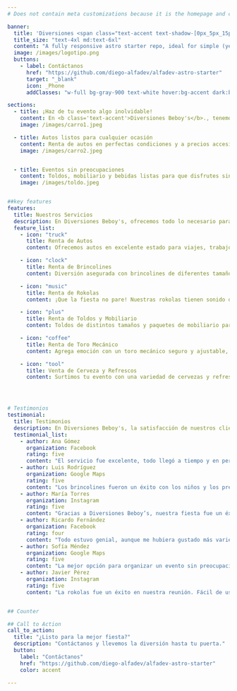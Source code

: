 ```yaml
---
# Does not contain meta customizations because it is the homepage and config is already set in the config file

banner:
  title: 'Diversiones <span class="text-accent text-shadow-[0px_5px_15px] shadow-accent/10">Beboy''s</span> <span class="text-secondary"> </span>'
  title_size: "text-4xl md:text-6xl"
  content: "A fully responsive astro starter repo, ideal for simple (yet laborious) content-driven pages or landings."  
  image: /images/logotipo.png
  buttons:
    - label: Contáctanos
      href: "https://github.com/diego-alfadev/alfadev-astro-starter"
      target: "_blank"
      icon: _Phone
      addClasses: "w-full bg-gray-900 text-white hover:bg-accent dark:border-white/10 dark:border"

sections:
  - title: ¡Haz de tu evento algo inolvidable!
    content: En <b class='text-accent'>Diversiones Beboy's</b>., tenemos todo lo que necesitas para organizar una fiesta increíble; renta de autos, brincolines, rokolas, toro mecánico, toldos y más. Además, surtimos tu evento con cerveza y refrescos.
    image: /images/carro1.jpeg

  - title: Autos listos para cualquier ocasión
    content: Renta de autos en perfectas condiciones y a precios accesibles.
    image: /images/carro2.jpeg


  - title: Eventos sin preocupaciones
    content: Toldos, mobiliario y bebidas listas para que disfrutes sin estrés.
    image: /images/toldo.jpeg


##key features
features:
  title: Nuestros Servicios
  description: En Diversiones Beboy's, ofrecemos todo lo necesario para tu evento; renta de autos, brincolines, rokolas, toro mecánico, toldos y mobiliario. También contamos con venta de cerveza y refrescos para que la diversión no falte.
  feature_list:
    - icon: "truck"  
      title: Renta de Autos
      content: Ofrecemos autos en excelente estado para viajes, trabajo o uso personal, con opciones de renta flexibles y precios accesibles.

    - icon: "clock"  
      title: Renta de Brincolines
      content: Diversión asegurada con brincolines de diferentes tamaños y diseños, ideales para fiestas infantiles y reuniones familiares.

    - icon: "music"  
      title: Renta de Rokolas
      content: ¡Que la fiesta no pare! Nuestras rokolas tienen sonido de calidad y un extenso catálogo de música para cualquier evento.

    - icon: "plus"  
      title: Renta de Toldos y Mobiliario
      content: Toldos de distintos tamaños y paquetes de mobiliario para que tu evento sea cómodo y esté bien protegido del clima.

    - icon: "coffee"  
      title: Renta de Toro Mecánico
      content: Agrega emoción con un toro mecánico seguro y ajustable, ideal para fiestas y eventos llenos de adrenalina.

    - icon: "tool"  
      title: Venta de Cerveza y Refrescos
      content: Surtimos tu evento con una variedad de cervezas y refrescos, disponibles en diferentes presentaciones y paquetes.




# Testimonios
testimonial:
  title: Testimonios
  description: En Diversiones Beboy's, la satisfacción de nuestros clientes es nuestra mejor garantía. Mira lo que dicen sobre nuestros servicios 
  testimonial_list:
    - author: Ana Gómez
      organization: Facebook
      rating: five
      content: "El servicio fue excelente, todo llegó a tiempo y en perfectas condiciones. Nuestros invitados quedaron encantados con el toro mecánico y la rokolas. ¡Definitivamente volveremos a rentar!"
    - author: Luis Rodríguez
      organization: Google Maps
      rating: five
      content: "Los brincolines fueron un éxito con los niños y los precios son muy accesibles. Muy buena atención y servicio confiable."
    - author: María Torres
      organization: Instagram
      rating: five
      content: "Gracias a Diversiones Beboy’s, nuestra fiesta fue un éxito. La atención al cliente es increíble y tienen una gran variedad de opciones."
    - author: Ricardo Fernández
      organization: Facebook
      rating: four
      content: "Todo estuvo genial, aunque me hubiera gustado más variedad de inflables. Aún así, un gran servicio y atención."
    - author: Sofía Méndez
      organization: Google Maps
      rating: five
      content: "La mejor opción para organizar un evento sin preocupaciones. Puntuales, equipo en excelente estado y precios justos."
    - author: Javier Pérez
      organization: Instagram
      rating: five
      content: "La rokolas fue un éxito en nuestra reunión. Fácil de usar y con un gran repertorio de música. Muy recomendados."


## Counter 

## Call to Action
call_to_action:
  title: "¿Listo para la mejor fiesta?"
  description: "Contáctanos y llevemos la diversión hasta tu puerta."
  button: 
    label: "Contáctanos"
    href: "https://github.com/diego-alfadev/alfadev-astro-starter"
    color: accent

---
```

